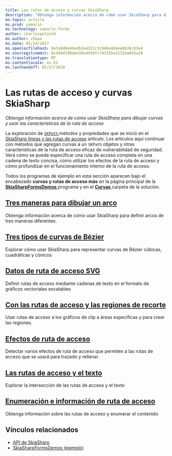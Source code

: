 ```yaml
---
title: Las rutas de acceso y curvas SkiaSharp
description: "Obtenga información acerca de cómo usar SkiaSharp para dibujar curvas y usar las características de la ruta de acceso"
ms.topic: article
ms.prod: xamarin
ms.technology: xamarin-forms
author: charlespetzold
ms.author: chape
ms.date: 05/24/2017
ms.openlocfilehash: 0e3a9d0e4bedb2e4321c3c846eddeee8b36cb3e4
ms.sourcegitcommit: 6cd40d190abe38edd50fc74331be15324a845a28
ms.translationtype: MT
ms.contentlocale: es-ES
ms.lasthandoff: 02/27/2018
---
```

# <a name="skiasharp-curves-and-paths"></a>Las rutas de acceso y curvas SkiaSharp

_Obtenga información acerca de cómo usar SkiaSharp para dibujar curvas y usar las características de la ruta de acceso_

La exploración de [ `SKPath` ](https://developer.xamarin.com/api/type/SkiaSharp.SKPath/) métodos y propiedades que se inició en el [SkiaSharp líneas y las rutas de acceso](~/xamarin-forms/user-interface/graphics/skiasharp/paths/index.md) artículo. Los artículos aquí continuar con métodos que agregan curvas a un `SKPath` objetos y otras características de la ruta de acceso eficaz de vulnerabilidad de seguridad. Verá cómo se puede especificar una ruta de acceso completa en una cadena de texto concisa, cómo utilizar los efectos de la ruta de acceso y cómo profundizar en el funcionamiento interno de la ruta de acceso.

Todos los programas de ejemplo en esta sección aparecen bajo el encabezado **curvas y rutas de acceso más** en la página principal de la [ **SkiaSharpFormsDemos** ](https://developer.xamarin.com/samples/xamarin-forms/SkiaSharpForms/SkiaSharpFormsDemos/) programa y en el [ **Curvas** ](https://github.com/xamarin/xamarin-forms-samples/tree/master/SkiaSharpForms/SkiaSharpFormsDemos/SkiaSharpFormsDemos/SkiaSharpFormsDemos/Curves) carpeta de la solución.

## <a name="three-ways-to-draw-an-arcarcsmd"></a>[Tres maneras para dibujar un arco](arcs.md)

Obtenga información acerca de cómo usar SkiaSharp para definir arcos de tres maneras diferentes.

## <a name="three-types-of-bzier-curvesbeziersmd"></a>[Tres tipos de curvas de Bézier](beziers.md)

Explorar cómo usar SkiaSharp para representar curvas de Bézier cúbicas, cuadráticas y cónicos

## <a name="svg-path-datapath-datamd"></a>[Datos de ruta de acceso SVG](path-data.md)

Definir rutas de acceso mediante cadenas de texto en el formato de gráficos vectoriales escalables

## <a name="clipping-with-paths-and-regionsclippingmd"></a>[Con las rutas de acceso y las regiones de recorte](clipping.md)

Usar rutas de acceso a los gráficos de clip a áreas específicas y para crear las regiones.

## <a name="path-effectseffectsmd"></a>[Efectos de ruta de acceso](effects.md)

Detectar varios efectos de ruta de acceso que permiten a las rutas de acceso que se usará para trazado y rellenar.

## <a name="paths-and-texttext-pathsmd"></a>[Las rutas de acceso y el texto](text-paths.md)

Explorar la intersección de las rutas de acceso y el texto

## <a name="path-information-and-enumerationinformationmd"></a>[Enumeración e información de ruta de acceso](information.md)

Obtenga información sobre las rutas de acceso y enumerar el contenido


## <a name="related-links"></a>Vínculos relacionados

- [API de SkiaSharp](https://developer.xamarin.com/api/root/SkiaSharp/)
- [SkiaSharpFormsDemos (ejemplo)](https://developer.xamarin.com/samples/xamarin-forms/SkiaSharpForms/SkiaSharpFormsDemos/)
